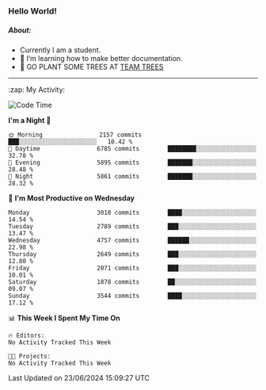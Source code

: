 ### Hello World!

##### About:
- Currently I am a student.
- 🌱 I’m learning how to make better documentation.
- 🌱 GO PLANT SOME TREES AT [TEAM TREES](https://teamtrees.org/)

---
  <summary>:zap: My Activity:</summary>
  
<!--START_SECTION:waka-->
![Code Time](http://img.shields.io/badge/Code%20Time-1%2C377%20hrs%2025%20mins-blue)

**I'm a Night 🦉** 

```text
🌞 Morning                2157 commits        ███░░░░░░░░░░░░░░░░░░░░░░   10.42 % 
🌆 Daytime                6785 commits        ████████░░░░░░░░░░░░░░░░░   32.78 % 
🌃 Evening                5895 commits        ███████░░░░░░░░░░░░░░░░░░   28.48 % 
🌙 Night                  5861 commits        ███████░░░░░░░░░░░░░░░░░░   28.32 % 
```
📅 **I'm Most Productive on Wednesday** 

```text
Monday                   3010 commits        ████░░░░░░░░░░░░░░░░░░░░░   14.54 % 
Tuesday                  2789 commits        ███░░░░░░░░░░░░░░░░░░░░░░   13.47 % 
Wednesday                4757 commits        ██████░░░░░░░░░░░░░░░░░░░   22.98 % 
Thursday                 2649 commits        ███░░░░░░░░░░░░░░░░░░░░░░   12.80 % 
Friday                   2071 commits        ███░░░░░░░░░░░░░░░░░░░░░░   10.01 % 
Saturday                 1878 commits        ██░░░░░░░░░░░░░░░░░░░░░░░   09.07 % 
Sunday                   3544 commits        ████░░░░░░░░░░░░░░░░░░░░░   17.12 % 
```


📊 **This Week I Spent My Time On** 

```text
🔥 Editors: 
No Activity Tracked This Week

🐱‍💻 Projects: 
No Activity Tracked This Week
```


 Last Updated on 23/06/2024 15:09:27 UTC
<!--END_SECTION:waka-->
